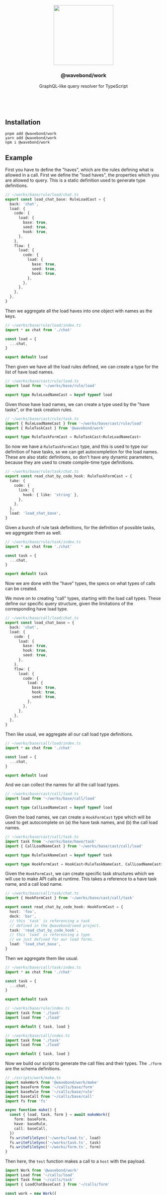 <br/>
<br/>
<br/>
<br/>
<br/>
<br/>
<br/>

<p align='center'>
  <img src='https://github.com/wavebond/call.js/blob/make/view/base.gif?raw=true' height='192'>
</p>

<h3 align='center'>@wavebond/work</h3>
<p align='center'>
  GraphQL-like query resolver for TypeScript
</p>

<br/>
<br/>
<br/>

## Installation

```
pnpm add @wavebond/work
yarn add @wavebond/work
npm i @wavebond/work
```

## Example

First you have to define the "haves", which are the rules defining what
is allowed in a call. First we define the "load haves", the properties
which you are allowed to query. This is a static definition used to
generate type definitions.

```ts
// ~/works/base/rule/load/chat.ts
export const load_chat_base: RuleLoadCast = {
  back: 'chat',
  load: {
    code: {
      load: {
        base: true,
        seed: true,
        hook: true,
      },
    },
    flow: {
      load: {
        code: {
          load: {
            base: true,
            seed: true,
            hook: true,
          },
        },
      },
    },
  },
}
```

Then we aggregate all the load haves into one object with names as the
keys.

```ts
// ~/works/base/rule/load/index.ts
import * as chat from './chat'

const load = {
  ...chat,
}

export default load
```

Then given we have all the load rules defined, we can create a type for
the list of have load names.

```ts
// ~/works/base/cast/rule/load.ts
import load from '~/works/base/rule/load'

export type RuleLoadNameCast = keyof typeof load
```

Given those have load names, we can create a type used by the "have
tasks", or the task creation rules.

```ts
// ~/works/base/cast/rule/task.ts
import { RuleLoadNameCast } from '~/works/base/cast/rule/load'
import { RuleTaskCast } from '@wavebond/work'

export type RuleTaskFormCast = RuleTaskCast<RuleLoadNameCast>
```

So now we have a `RuleTaskFormCast` type, and this is used to type our
definition of have tasks, so we can get autocompletion for the load
names. These are also static definitions, so don't have any dynamic
parameters, because they are used to create compile-time type
definitions.

```ts
// ~/works/base/rule/task/chat.ts
export const read_chat_by_code_hook: RuleTaskFormCast = {
  take: {
    code: {
      link: {
        hook: { like: 'string' },
      },
    },
  },
  load: 'load_chat_base',
}
```

Given a bunch of rule task definitions, for the definition of possible
tasks, we aggregate them as well.

```ts
// ~/works/base/rule/task/index.ts
import * as chat from './chat'

const task = {
  ...chat,
}

export default task
```

Now we are done with the "have" types, the specs on what types of calls
can be created.

We move on to creating "call" types, starting with the load call types.
These define our specific query structure, given the limitations of the
corresponding have load type.

```ts
// ~/works/base/call/load/chat.ts
export const load_chat_base = {
  back: 'chat',
  load: {
    code: {
      load: {
        base: true,
        hook: true,
        seed: true,
      },
    },
    flow: {
      load: {
        code: {
          load: {
            base: true,
            hook: true,
            seed: true,
          },
        },
      },
    },
  },
}
```

Then like usual, we aggregate all our call load type definitions.

```ts
// ~/works/base/call/load/index.ts
import * as chat from './chat'

const load = {
  ...chat,
}

export default load
```

And we can collect the names for all the call load types.

```ts
// ~/works/base/cast/call/load.ts
import load from '~/works/base/call/load'

export type CallLoadNameCast = keyof typeof load
```

Given the load names, we can create a `HookFormCast` type which will be
used to get autocomplete on (a) the have task names, and (b) the call
load names.

```ts
// ~/works/base/cast/call/task.ts
import task from '~/works/base/have/task'
import { CallLoadNameCast } from '~/works/base/cast/call/load'

export type RuleTaskNameCast = keyof typeof task

export type HookFormCast = HookCast<RuleTaskNameCast, CallLoadNameCast>
```

Given the `HookFormCast`, we can create specific task structures which
we will use to make API calls at runtime. This takes a reference to a
have task name, and a call load name.

```ts
// ~/works/base/call/task/chat.ts
import { HookFormCast } from '~/works/base/cast/call/task'

export const read_chat_by_code_hook: HookFormCast = {
  host: 'foo',
  deck: 'bar',
  // this `task` is referencing a task
  // defined in the @wavebond/seed project.
  task: 'read_chat_by_code_hook',
  // this `load` is referencing a type
  // we just defined for our load forms.
  load: 'load_chat_base',
}
```

Then we aggregate them like usual.

```ts
// ~/works/base/call/task/index.ts
import * as chat from './chat'

const task = {
  ...chat,
}

export default task
```

```ts
// ~/works/base/rule/index.ts
import task from './task'
import load from './load'

export default { task, load }
```

```ts
// ~/works/base/call/index.ts
import task from './task'
import load from './load'

export default { task, load }
```

Now we build our script to generate the call files and their types. The
`./form` are the schema definitions.

```ts
// ./scripts/work/make.ts
import makeWork from '@wavebond/work/make'
import baseForm from '~/calls/base/form'
import baseRule from '~/calls/base/rule'
import baseCall from '~/calls/base/call'
import fs from 'fs'

async function make() {
  const { load, task, form } = await makeWork({
    form: baseForm,
    have: baseRule,
    call: baseCall,
  })
  fs.writeFileSync('~/works/load.ts', load)
  fs.writeFileSync('~/works/task.ts', task)
  fs.writeFileSync('~/works/form.ts', form)
}
```

Then here, the `test` function makes a call to a `host` with the
payload.

```ts
import Work from '@wavebond/work'
import Load from '~/calls/load'
import Task from '~/calls/task'
import { LoadChatBaseCast } from '~/calls/form'

const work = new Work({
  host: 'http://localhost:3000',
  // set auth token POST
  code: process.env.WORK_CODE
  // load the generated types for making calls.
  load: Load,
  task: Task,
})

async function test() {
  const back = await work.call({
    hook: {
      read_chat_by_code_hook: {
        take: {
          find: {
            form: 'test',
            link: ['code', 'hook'],
            test: '=',
            bond: 'tibetan',
          },
        },
        load: {
          flow: {
            take: {
              curb: 1000,
              sort: [
                {
                  link: ['code', 'hook'],
                  bond: 'fall',
                }
              ]
            },
            load: {
              code: {
                load: {
                  hook: true
                }
              }
            }
          }
        }
      }
    }
  })

  const chat = back.load.read_chat_by_code_hook as LoadChatBaseCast

  console.log(back)
  // {
  //   form: 'call_back',
  //   code: {
  //     mark: 'rise', // it's a good response
  //     call: 200
  //   },
  //   load: {
  //     read_chat_by_code_hook: {
  //       form: 'chat',
  //       code: {
  //         base: '129381983918',
  //         hook: 'tibetan',
  //         seed: 'mbdzkv'
  //       },
  //       flow: {
  //         size: 296,
  //         load: [
  //           {
  //             code: {
  //               base: '329391982911',
  //               hook: 'foo',
  //               seed: 'mbfztn'
  //             }
  //           },
  //           // ...
  //         ]
  //       }
  //     }
  //   }
  // }

  const back = await work.call<LoadChatBaseCast>('read_chat_by_code_hook', {
    take: {
      find: {
        form: 'test',
        link: ['code', 'hook'],
        bond: 'oops',
      }
    },
  })

  console.log(back)
  // {
  //   form: 'call_back',
  //   code: {
  //     mark: 'fall', // it's a bad response
  //     call: 404
  //   },
  // }
}
```

Under the hood, this will make a `POST` request to the `host` with this
JSON body:

```ts
{
  form: 'call',
  hook: {
    read_chat_by_code_hook: {
      host: 'foo',
      deck: 'bar',
      code: '12321',
      take: {
        find: {
          form: 'test',
          link: ['code', 'hook'],
          test: '=',
          bond: 'tibetan',
        },
      },
      load: {
        code: {
          load: {
            base: true,
            hook: true,
            seed: true,
          },
        },
        flow: {
          take: {
            curb: 1000,
            sort: [
              {
                link: ['code', 'hook'],
                bond: 'fall',
              }
            ],
          },
          load: {
            code: {
              load: {
                base: true,
                hook: true,
                seed: true,
              },
            },
          },
        }
      }
    }
  }
}
```

Then you will need to implement a handler for this call in the host/deck
namespace.

```ts
import {
  ReadChatByCodeHookCallTake,
  ReadChatByCodeHookCallCast,
} from '~/works/form'

export const read_chat_by_code_hook = (
  call: ReadChatByCodeHookCallCast,
) => {
  const callHead = ReadChatByCodeHookCallTake.parse(call)
  // do SQL stuff on these parsed inputs.
  const back = {}
  return back
}
```

We have a base tool to perform CRUD operations on each record type.

```ts
import { ReadChatCallCast, ReadChatCallTake } from '~/works/form'
import mesh from '~/bindings/mesh'

export const read_chat_by_code_hook = async (
  call: ReadChatByCodeHookCallCast,
) => {
  const callHead = ReadChatByCodeHookCallTake.parse(call)
  // do SQL stuff on these parsed inputs.
  const back = await mesh.read(callHead)
  return back
}
```

Perhaps the `mesh` looks like this:

```ts
const base = {
  chat,
  flow,
}

export default new Mesh(base)
```

```ts
export const read = (mesh, call) => {}

export const make = (mesh, call) => {}
```

## License

MIT

## WaveBond

This is being developed by the folks at [WaveBond](https://wave.bond), a
California-based project for helping humanity master information and
computation. WaveBond started off in the winter of 2008 as a spark of an
idea, to forming a company 10 years later in the winter of 2018, to a
seed of a project just beginning its development phases. It is entirely
bootstrapped by working full time and running
[Etsy](https://etsy.com/shop/wavebond) and
[Amazon](https://www.amazon.com/s?rh=p_27%3AMount+Build) shops. Also
find us on [Facebook](https://www.facebook.com/wavebond),
[Twitter](https://twitter.com/_wavebond), and
[LinkedIn](https://www.linkedin.com/company/wavebond). Check out our
other GitHub projects as well!
